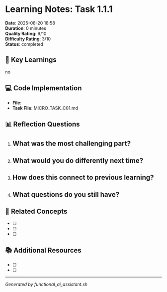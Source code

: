 # Learning Notes: Task 1.1.1

**Date**: 2025-08-20 18:58  
**Duration**: 0 minutes  
**Quality Rating**: 9/10  
**Difficulty Rating**: 3/10  
**Status**: completed

## 🎯 Key Learnings
no

## 💻 Code Implementation
- **File**: 
- **Task File**: MICRO_TASK_C01.md

## 📊 Reflection Questions
1. **What was the most challenging part?**
   - 

2. **What would you do differently next time?**
   - 

3. **How does this connect to previous learning?**
   - 

4. **What questions do you still have?**
   - 

## 🔗 Related Concepts
- [ ] 
- [ ] 
- [ ] 

## 📚 Additional Resources
- [ ] 
- [ ] 

---
*Generated by functional_ai_assistant.sh*
